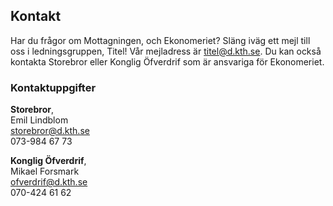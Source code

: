 ## Kontakt

Har du frågor om Mottagningen, och Ekonomeriet? Släng iväg ett mejl till oss i ledningsgruppen, Titel! Vår mejladress är [titel@d.kth.se](mailto:titel@d.kth.se). Du kan också kontakta Storebror eller Konglig Öfverdrif som är ansvariga för Ekonomeriet.

### Kontaktuppgifter

**Storebror**, <br />
Emil Lindblom<br />
[storebror@d.kth.se](mailto:storebror@d.kth.se)<br />
073-984 67 73

**Konglig Öfverdrif**, <br />
Mikael Forsmark<br />
[ofverdrif@d.kth.se](mailto:ofverdrif@d.kth.se)<br />
070-424 61 62
